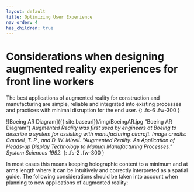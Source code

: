 ```yaml
---
layout: default
title: Optimizing User Experience
nav_order: 4
has_children: true
---
```


# Considerations when designing augmented reality experiences for front line workers

The best applications of augmented reality for construction and manufacturing are simple, reliable and integrated into existing processes and practices with minimal disruption for the end user.
{: .fs-6 .fw-300 }

![Boeing AR Diagram]({{ site.baseurl}}/img/BoeingAR.jpg "Boeing AR Diagram")
_Augmented Reality was first used by engineers at Boeing to describe a system for assisting with manufacturing aircraft. Image credits: Caudell, T. P., and D. W. Mizell. "Augmented Reality: An Application of Heads-up Display Technology to Manual Manufacturing Processes." System Sciences 1992._
{: .fs-2 .fw-300 }

In most cases this means keeping holographic content to a minimum and at arms length where it can be intuitively and correctly interpreted as a spatial guide. The following considerations should be taken into account when planning to new applications of augmented reality:
